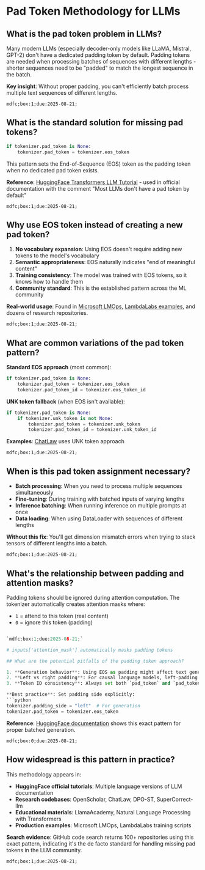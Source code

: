 # Pad Token Methodology for LLMs

## What is the pad token problem in LLMs?

Many modern LLMs (especially decoder-only models like LLaMA, Mistral, GPT-2) don't have a dedicated padding token by default. Padding tokens are needed when processing batches of sequences with different lengths - shorter sequences need to be "padded" to match the longest sequence in the batch.

**Key insight**: Without proper padding, you can't efficiently batch process multiple text sequences of different lengths.

`mdfc;box:1;due:2025-08-21;`

## What is the standard solution for missing pad tokens?

```python
if tokenizer.pad_token is None:
    tokenizer.pad_token = tokenizer.eos_token
```

This pattern sets the End-of-Sequence (EOS) token as the padding token when no dedicated pad token exists.

**Reference**: [HuggingFace Transformers LLM Tutorial](https://github.com/huggingface/transformers/blob/main/docs/source/zh/llm_tutorial.md) - used in official documentation with the comment "Most LLMs don't have a pad token by default"

`mdfc;box:1;due:2025-08-21;`

## Why use EOS token instead of creating a new pad token?

1. **No vocabulary expansion**: Using EOS doesn't require adding new tokens to the model's vocabulary
2. **Semantic appropriateness**: EOS naturally indicates "end of meaningful content"
3. **Training consistency**: The model was trained with EOS tokens, so it knows how to handle them
4. **Community standard**: This is the established pattern across the ML community

**Real-world usage**: Found in [Microsoft LMOps](https://github.com/microsoft/LMOps/blob/main/promptist/README.md), [LambdaLabs examples](https://github.com/LambdaLabsML/examples/blob/main/falcon-llm/ft.py), and dozens of research repositories.

`mdfc;box:1;due:2025-08-21;`

## What are common variations of the pad token pattern?

**Standard EOS approach** (most common):
```python
if tokenizer.pad_token is None:
    tokenizer.pad_token = tokenizer.eos_token
    tokenizer.pad_token_id = tokenizer.eos_token_id
```

**UNK token fallback** (when EOS isn't available):
```python
if tokenizer.pad_token is None:
    if tokenizer.unk_token is not None:
        tokenizer.pad_token = tokenizer.unk_token
        tokenizer.pad_token_id = tokenizer.unk_token_id
```

**Examples**: [ChatLaw](https://github.com/PKU-YuanGroup/ChatLaw/blob/main/demo/web.py) uses UNK token approach

`mdfc;box:1;due:2025-08-21;`

## When is this pad token assignment necessary?

- **Batch processing**: When you need to process multiple sequences simultaneously
- **Fine-tuning**: During training with batched inputs of varying lengths
- **Inference batching**: When running inference on multiple prompts at once
- **Data loading**: When using DataLoader with sequences of different lengths

**Without this fix**: You'll get dimension mismatch errors when trying to stack tensors of different lengths into a batch.

`mdfc;box:1;due:2025-08-21;`

## What's the relationship between padding and attention masks?

Padding tokens should be ignored during attention computation. The tokenizer automatically creates attention masks where:
- `1` = attend to this token (real content)
- `0` = ignore this token (padding)

```python

`mdfc;box:1;due:2025-08-21;`

# inputs['attention_mask'] automatically masks padding tokens

## What are the potential pitfalls of the padding token approach?

1. **Generation behavior**: Using EOS as padding might affect text generation if not handled properly
2. **Left vs right padding**: For causal language models, left-padding is often preferred for generation tasks
3. **Token ID consistency**: Always set both `pad_token` and `pad_token_id` to avoid mismatches

**Best practice**: Set padding side explicitly:
```python
tokenizer.padding_side = "left"  # For generation
tokenizer.pad_token = tokenizer.eos_token
```

**Reference**: [HuggingFace documentation](https://github.com/huggingface/transformers/blob/main/docs/source/zh/llm_tutorial.md) shows this exact pattern for proper batched generation.

`mdfc;box:0;due:2025-08-21;`

## How widespread is this pattern in practice?

This methodology appears in:
- **HuggingFace official tutorials**: Multiple language versions of LLM documentation
- **Research codebases**: OpenScholar, ChatLaw, DPO-ST, SuperCorrect-llm
- **Educational materials**: LlamaAcademy, Natural Language Processing with Transformers
- **Production examples**: Microsoft LMOps, LambdaLabs training scripts

**Search evidence**: GitHub code search returns 100+ repositories using this exact pattern, indicating it's the de facto standard for handling missing pad tokens in the LLM community.

`mdfc;box:1;due:2025-08-21;`

